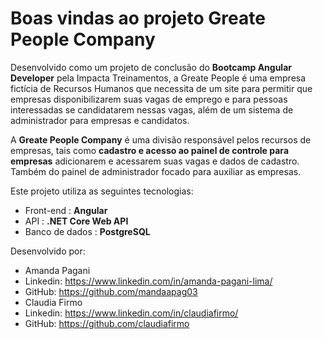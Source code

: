 # Boas vindas ao projeto Greate People Company
Desenvolvido como um projeto de conclusão do **Bootcamp Angular Developer** pela Impacta Treinamentos, a Greate People é uma empresa fictícia de Recursos Humanos que necessita de um site para permitir que empresas disponibilizarem suas vagas de emprego e para pessoas interessadas se candidatarem nessas vagas, além de um sistema de administrador para empresas e candidatos.

A **Greate People Company** é uma divisão responsável pelos recursos de empresas, tais como **cadastro e acesso ao painel de controle para empresas** adicionarem e acessarem suas vagas e dados de cadastro. Também do painel de administrador focado para auxiliar as empresas.

Este projeto utiliza as seguintes tecnologias:
 - Front-end : **Angular**
 - API : **.NET Core Web API**
 - Banco de dados : **PostgreSQL**

Desenvolvido por:
- Amanda Pagani
 - Linkedin: https://www.linkedin.com/in/amanda-pagani-lima/
 - GitHub: https://github.com/mandaapag03
- Claudia Firmo
 -  Linkedin: https://www.linkedin.com/in/claudiafirmo/
  - GitHub: https://github.com/claudiafirmo
